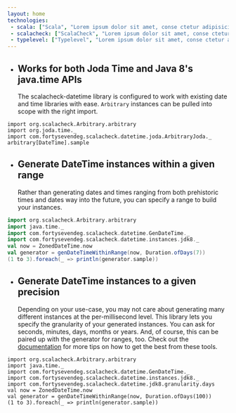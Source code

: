 ```yaml
---
layout: home
technologies:
 - scala: ["Scala", "Lorem ipsum dolor sit amet, conse ctetur adipisicing elit, sed do eiusmod tempor incididunt ut labore et dolo…"]
 - scalacheck: ["ScalaCheck", "Lorem ipsum dolor sit amet, conse ctetur adipisicing elit, sed do eiusmod tempor incididunt ut labore et dolo…"]
 - typelevel: ["Typelevel", "Lorem ipsum dolor sit amet, conse ctetur adipisicing elit, sed do eiusmod tempor incididunt ut labore et dolo…"]
---
```



* ## Works for both Joda Time and Java 8's java.time APIs
  The scalacheck-datetime library is configured to work with existing date and time libraries with ease. `Arbitrary` instances can be pulled into scope with the right import.

```tut
import org.scalacheck.Arbitrary.arbitrary
import org.joda.time._
import com.fortysevendeg.scalacheck.datetime.joda.ArbitraryJoda._
arbitrary[DateTime].sample
```


* ## Generate DateTime instances within a given range
  Rather than generating dates and times ranging from both prehistoric times and dates way into the future, you can specify a range to build your instances.

```scala
import org.scalacheck.Arbitrary.arbitrary
import java.time._
import com.fortysevendeg.scalacheck.datetime.GenDateTime._
import com.fortysevendeg.scalacheck.datetime.instances.jdk8._
val now = ZonedDateTime.now
val generator = genDateTimeWithinRange(now, Duration.ofDays(7))
(1 to 3).foreach(_ => println(generator.sample))
```


* ## Generate DateTime instances to a given precision
  Depending on your use-case, you may not care about generating many different instances at the per-millisecond level. This library lets you specify the granularity of your generated instances. You can ask for seconds, minutes, days, months or years. And, of course, this can be paired up with the generator for ranges, too. Check out the [documentation](/docs) for more tips on how to get the best from these tools.

```tut
import org.scalacheck.Arbitrary.arbitrary
import java.time._
import com.fortysevendeg.scalacheck.datetime.GenDateTime._
import com.fortysevendeg.scalacheck.datetime.instances.jdk8._
import com.fortysevendeg.scalacheck.datetime.jdk8.granularity.days
val now = ZonedDateTime.now
val generator = genDateTimeWithinRange(now, Duration.ofDays(100))
(1 to 3).foreach(_ => println(generator.sample))
```